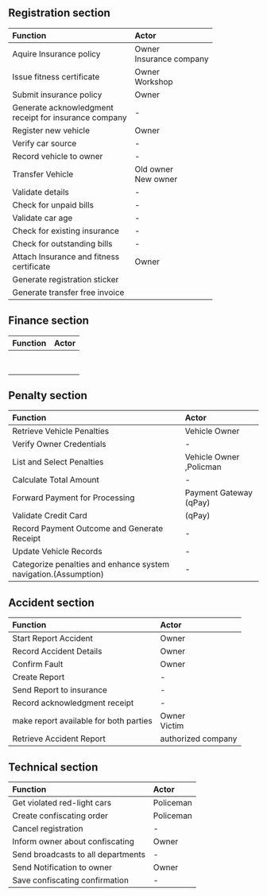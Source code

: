 ## Registration section
| Function                                                 | Actor                      |
| :------------------------------------------------------- | :------------------------- |
| Aquire Insurance policy                                  | Owner<br>Insurance company |
| Issue fitness certificate                                | Owner<br>Workshop          |
| Submit insurance policy                                  | Owner                      |
| Generate acknowledgment<br>receipt for insurance company | -                          |
| Register new vehicle                                     | Owner                      |
| Verify car source                                        | -                          |
| Record vehicle to owner                                  | -                          |
| Transfer Vehicle                                         | Old owner<br>New owner     |
| Validate details                                         | -                          |
| Check for unpaid bills                                   | -                          |
| Validate car age                                         | -                          |
| Check for existing insurance                             | -                          |
| Check for outstanding bills                              | -                          |
| Attach Insurance and fitness<br>certificate              | Owner                      |
| Generate registration sticker                            |                            |
| Generate transfer free invoice                           |                            |



## Finance section

| Function | Actor |
| :------- | :---- |
|          |       |
|          |       |
|          |       |
|          |       |
|          |       |
|          |       |
|          |       |
|          |       |

## Penalty section

| Function                                                        | Actor                   |
| :-------------------------------------------------------------- | :---------------------- |
| Retrieve Vehicle Penalties                                      | Vehicle Owner           |
| Verify Owner Credentials                                        | -                       |
| List and Select Penalties                                       | Vehicle Owner ,Policman |
| Calculate Total Amount                                          | -                       |
| Forward Payment for Processing                                  | Payment Gateway (qPay)  |
| Validate Credit Card                                            | (qPay)                  |
| Record Payment Outcome and Generate Receipt                     | -                       |
| Update Vehicle Records                                          | -                       |
| Categorize penalties and enhance system navigation.(Assumption) | -                       |


## Accident section

| Function                               | Actor              |
| :------------------------------------- | :----------------- |
| Start Report Accident                  | Owner              |
| Record Accident Details                | Owner              |
| Confirm Fault                          | Owner              |
| Create Report                          | -                  |
| Send Report to insurance               | -                  |
| Record acknowledgment receipt          | -                  |
| make report available for both parties | Owner<br>Victim    |
| Retrieve Accident Report               | authorized company |


## Technical section

| Function | Actor |
| :------- | :---- |
| Get violated red-light cars        | Policeman      |
| Create confiscating order         |  Policeman   |
| Cancel registration          | - |
| Inform owner about confiscating| Owner      |
| Send broadcasts to all departments         |-   |
| Send Notification to owner         |  Owner     |
| Save confiscating confirmation         | -  |